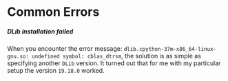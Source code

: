 # Common Errors

##### DLib installation failed
When you encounter the error message: `dlib.cpython-37m-x86_64-linux-gnu.so: undefined symbol: cblas_dtrsm`,
the solution is as simple as specifying another `DLib` version.
It turned out that for me with my particular setup the version `19.18.0`
worked.
